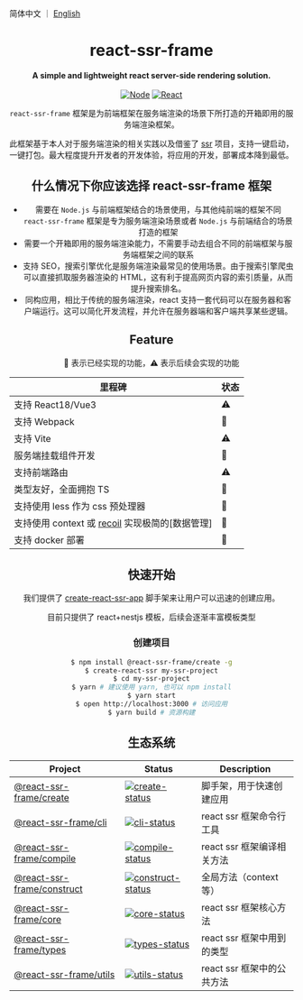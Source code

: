 <div>
简体中文 ｜ <a href="./README_EN.md">English</a>
</div>

<h1 align="center"> react-ssr-frame </h1>

<div align="center">
  <strong>A simple and lightweight react server-side rendering solution.</strong>
</div>
<br />
<div align="center">
<a href="https://github.com/DXM666/react-ssr-frame" target="_blank"><img src="https://img.shields.io/badge/node-%3E=14-green.svg?color=4dc71f" alt="Node" ></a>
 <a href="https://github.com/DXM666/react-ssr-frame" target="_blank"><img src="https://img.shields.io/badge/react-=17-green.svg?color=4dc71f" alt="React" ></a>
<br />

`react-ssr-frame` 框架是为前端框架在服务端渲染的场景下所打造的开箱即用的服务端渲染框架。

此框架基于本人对于服务端渲染的相关实践以及借鉴了 [ssr](https://github.com/zhangyuang/ssr) 项目，支持一键启动，一键打包。最大程度提升开发者的开发体验，将应用的开发，部署成本降到最低。

## 什么情况下你应该选择 react-ssr-frame 框架

- 需要在 `Node.js` 与前端框架结合的场景使用，与其他纯前端的框架不同 `react-ssr-frame` 框架是专为服务端渲染场景或者 `Node.js` 与前端结合的场景打造的框架
- 需要一个开箱即用的服务端渲染能力，不需要手动去组合不同的前端框架与服务端框架之间的联系
- 支持 SEO，搜索引擎优化是服务端渲染最常见的使用场景。由于搜索引擎爬虫可以直接抓取服务器渲染的 HTML，这有利于提高网页内容的索引质量，从而提升搜索排名。
- 同构应用，相比于传统的服务端渲染，react 支持一套代码可以在服务器和客户端运行。这可以简化开发流程，并允许在服务器端和客户端共享某些逻辑。

## Feature

🚀 表示已经实现的功能，⚠️ 表示后续会实现的功能

| 里程碑                                                                           | 状态 |
| -------------------------------------------------------------------------------- | ---- |
| 支持 React18/Vue3                                                                | ⚠️   |
| 支持 Webpack                                                                     | 🚀   |
| 支持 Vite                                                                        | ⚠️   |
| 服务端挂载组件开发                                                               | 🚀   |
| 支持前端路由                                                                     | ⚠️   |
| 类型友好，全面拥抱 TS                                                            | 🚀   |
| 支持使用 less 作为 css 预处理器                                                  | 🚀   |
| 支持使用 context 或 [recoil](https://recoiljs.org/zh-hans/) 实现极简的[数据管理] | 🚀   |
| 支持 docker 部署                                                                 | 🚀   |

## 快速开始

我们提供了 [create-react-ssr-app](https://github.com/DXM666/create-react-ssr-app) 脚手架来让用户可以迅速的创建应用。

目前只提供了 react+nestjs 模板，后续会逐渐丰富模板类型

### 创建项目

```bash
$ npm install @react-ssr-frame/create -g
$ create-react-ssr my-ssr-project
$ cd my-ssr-project
$ yarn # 建议使用 yarn, 也可以 npm install
$ yarn start
$ open http://localhost:3000 # 访问应用
$ yarn build # 资源构建
```

## 生态系统

| Project                      | Status                                            | Description                |
| ---------------------------- | ------------------------------------------------- | -------------------------- |
| [@react-ssr-frame/create]    | [![create-status]][@react-ssr-frame/create]       | 脚手架，用于快速创建应用   |
| [@react-ssr-frame/cli]       | [![cli-status]][@react-ssr-frame/cli]             | react ssr 框架命令行工具   |
| [@react-ssr-frame/compile]   | [![compile-status]][@react-ssr-frame/compile]     | react ssr 框架编译相关方法 |
| [@react-ssr-frame/construct] | [![construct-status]][@react-ssr-frame/construct] | 全局方法（context 等）     |
| [@react-ssr-frame/core]      | [![core-status]][@react-ssr-frame/core]           | react ssr 框架核心方法     |
| [@react-ssr-frame/types]     | [![types-status]][@react-ssr-frame/types]         | react ssr 框架中用到的类型 |
| [@react-ssr-frame/utils]     | [![utils-status]][@react-ssr-frame/utils]         | react ssr 框架中的公共方法 |

[create-status]: https://img.shields.io/npm/v/@react-ssr-frame/create.svg
[cli-status]: https://img.shields.io/npm/v/@react-ssr-frame/cli.svg
[compile-status]: https://img.shields.io/npm/v/@react-ssr-frame/compile.svg
[construct-status]: https://img.shields.io/npm/v/@react-ssr-frame/construct.svg
[core-status]: https://img.shields.io/npm/v/@react-ssr-frame/core.svg
[types-status]: https://img.shields.io/npm/v/@react-ssr-frame/types.svg
[utils-status]: https://img.shields.io/npm/v/@react-ssr-frame/utils.svg
[@react-ssr-frame/create]: https://github.com/DXM666/create-react-ssr-app
[@react-ssr-frame/cli]: https://github.com/DXM666/react-ssr-frame/tree/main/packages/cli
[@react-ssr-frame/compile]: https://github.com/DXM666/react-ssr-frame/tree/main/packages/compile
[@react-ssr-frame/construct]: https://github.com/DXM666/react-ssr-frame/tree/main/packages/construct
[@react-ssr-frame/core]: https://github.com/DXM666/react-ssr-frame/tree/main/packages/core
[@react-ssr-frame/types]: https://github.com/DXM666/react-ssr-frame/tree/main/packages/types
[@react-ssr-frame/utils]: https://github.com/DXM666/react-ssr-frame/tree/main/packages/utils
